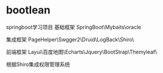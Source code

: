# bootlean
springboot学习项目 
基础框架 SpringBoot\Mybaits\oracle

集成框架 PageHelper\Swgger2\Druid\LogBack\Shiro\

前端框架 Layui\百度地图\Echarts\Jquery\BootStrap\Themyleaf\

根据Shiro集成权限管理系统
